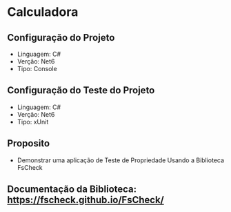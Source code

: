 # Calculadora

## Configuração do Projeto
* Linguagem: C#
* Verção: Net6
* Tipo: Console

## Configuração do Teste do Projeto
* Linguagem: C#
* Verção: Net6
* Tipo: xUnit

## Proposito
* Demonstrar uma aplicação de Teste de Propriedade Usando a Biblioteca FsCheck

## Documentação da Biblioteca: https://fscheck.github.io/FsCheck/

